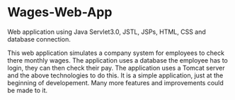 # Wages-Web-App
Web application using Java Servlet3.0, JSTL, JSPs, HTML, CSS and database connection.

This web application simulates a company system for employees to check there monthly wages.
The application uses a database the employee has to login, they can then check their pay.
The application uses a Tomcat server and the above technologies to do this. It is a simple
application, just at the beginning of developement. Many more features and improvements could
be made to it.
